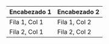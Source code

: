 | Encabezado 1 | Encabezado 2 |
| ------------ | ------------ | 
| Fila 1, Col 1 | Fila 1, Col 2 | 
| Fila 2, Col 1 | Fila 2, Col 2 |
